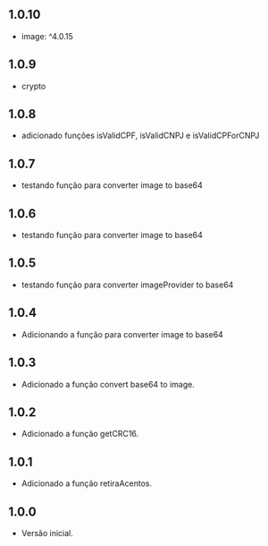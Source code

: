 ## 1.0.10
- image: ^4.0.15
## 1.0.9
- crypto
## 1.0.8
- adicionado funções isValidCPF, isValidCNPJ e isValidCPForCNPJ
## 1.0.7
- testando função para converter image to base64
## 1.0.6
- testando função para converter image to base64
## 1.0.5
- testando função para converter imageProvider to base64
## 1.0.4
- Adicionando a função para converter image to base64
## 1.0.3
- Adicionado a função convert base64 to image.
## 1.0.2
- Adicionado a função getCRC16.

## 1.0.1

- Adicionado a função retiraAcentos.

## 1.0.0

- Versão inicial.
